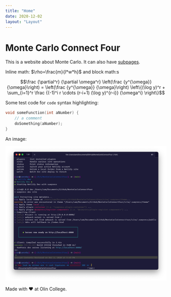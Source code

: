 ```yaml
---
title: "Home"
date: 2020-12-02
layout: "Layout"
---
```


# Monte Carlo Connect Four

This is a website about Monte Carlo. It can also have [subpages](subpage/index.md).

Inline math: $\rho=\frac{m}{l*w*h}$ and block math:s

$$\frac {\partial^r} {\partial \omega^r} \left(\frac {y^{\omega}} {\omega}\right) 
= \left(\frac {y^{\omega}} {\omega}\right) \left\{(\log y)^r + \sum_{i=1}^r \frac {(-1)^i r \cdots (r-i+1) (\log y)^{r-i}} {\omega^i} \right\}$$

Some test code for `code` syntax highlighting:
```C
void someFunction(int aNumber) {
    // a comment
    doSomething(aNumber);
}
```

An image:

![Alt text. This is a terminal](./fig/terminal.png)
<!-- Make sure these images are referenced with relative paths -->

Made with ❤️ at Olin College.